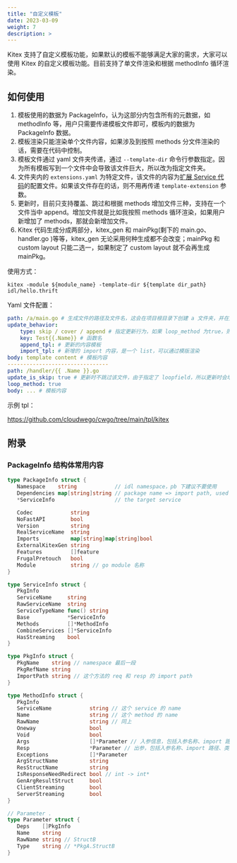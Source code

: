 ```yaml
---
title: "自定义模板"
date: 2023-03-09
weight: 7
description: >
---
```


Kitex 支持了自定义模板功能，如果默认的模板不能够满足大家的需求，大家可以使用 Kitex 的自定义模板功能。目前支持了单文件渲染和根据 methodInfo 循环渲染。

## 如何使用

1.  模板使用的数据为 PackageInfo，认为这部分内包含所有的元数据，如 methodInfo 等，用户只需要传递模板文件即可，模板内的数据为 PackageInfo 数据。
1.  模板渲染只能渲染单个文件内容，如果涉及到按照 methods 分文件渲染的话，需要在代码中控制。
1.  模板文件通过 yaml 文件夹传递，通过 `--template-dir` 命令行参数指定。因为所有模板写到一个文件中会导致该文件巨大，所以改为指定文件夹。
1.  文件夹内的 `extensions.yaml` 为特定文件，该文件的内容为[扩展 Service 代码](https://www.cloudwego.io/zh/docs/kitex/tutorials/code-gen/template_extension/)的配置文件。如果该文件存在的话，则不用再传递 `template-extension` 参数。
1.  更新时，目前只支持覆盖、跳过和根据 methods 增加文件三种，支持在一个文件当中 append。增加文件就是比如我按照 methods 循环渲染，如果用户新增加了 methods，那就会新增加文件。
1.  Kitex 代码生成分成两部分，kitex_gen 和 mainPkg(剩下的 main.go、handler.go )等等，kitex_gen 无论采用何种生成都不会改变；mainPkg 和 custom layout 只能二选一，如果制定了 custom layout 就不会再生成 mainPkg。

使用方式：

```console
kitex -module ${module_name} -template-dir ${template dir_path} idl/hello.thrift
```

Yaml 文件配置：

```yaml
path: /a/main.go # 生成文件的路径及文件名，这会在项目根目录下创建 a 文件夹，并在文件夹内生成 main.go 文件
update_behavior:
    type: skip / cover / append # 指定更新行为，如果 loop_method 为true，则不支持 append。默认是 skip
    key: Test{{.Name}} # 函数名
    append_tpl: # 更新的内容模板
    import_tpl: # 新增的 import 内容，是一个 list，可以通过模版渲染
body: template content # 模板内容
--------------------------------
path: /handler/{{ .Name }}.go 
update_is_skip: true # 更新时不跳过该文件，由于指定了 loopfield，所以更新时会增加文件
loop_method: true
body: ... # 模板内容
```

示例 tpl：

https://github.com/cloudwego/cwgo/tree/main/tpl/kitex


## 附录

### PackageInfo 结构体常用内容

```go
type PackageInfo struct {
   Namespace    string            // idl namespace，pb 下建议不要使用
   Dependencies map[string]string // package name => import path, used for searching imports
   *ServiceInfo                   // the target service

   Codec            string
   NoFastAPI        bool
   Version          string
   RealServiceName  string
   Imports          map[string]map[string]bool 
   ExternalKitexGen string
   Features         []feature
   FrugalPretouch   bool
   Module           string // go module 名称
}

type ServiceInfo struct {
   PkgInfo
   ServiceName     string
   RawServiceName  string
   ServiceTypeName func() string
   Base            *ServiceInfo
   Methods         []*MethodInfo
   CombineServices []*ServiceInfo
   HasStreaming    bool
}

type PkgInfo struct {
   PkgName    string // namespace 最后一段
   PkgRefName string
   ImportPath string // 这个方法的 req 和 resp 的 import path
}

type MethodInfo struct {
   PkgInfo
   ServiceName            string // 这个 service 的 name
   Name                   string // 这个 method 的 name
   RawName                string // 同上
   Oneway                 bool
   Void                   bool
   Args                   []*Parameter // 入参信息，包括入参名称、import 路径、类型
   Resp                   *Parameter // 出参，包括入参名称、import 路径、类型
   Exceptions             []*Parameter
   ArgStructName          string
   ResStructName          string
   IsResponseNeedRedirect bool // int -> int*
   GenArgResultStruct     bool
   ClientStreaming        bool
   ServerStreaming        bool
}

// Parameter .
type Parameter struct {
   Deps    []PkgInfo 
   Name    string  
   RawName string // StructB
   Type    string // *PkgA.StructB
}
```
